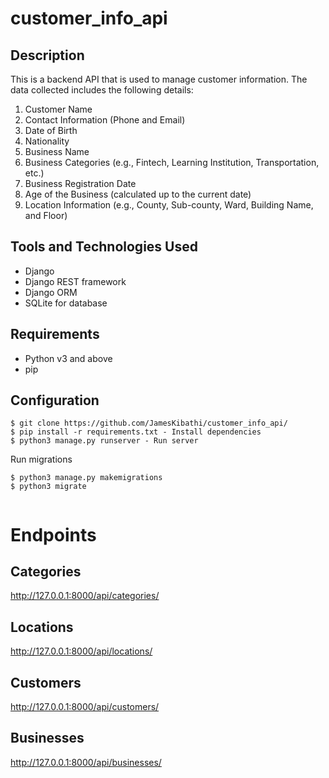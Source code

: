 # customer_info_api
## Description
This is a backend API that is used to manage customer information. The data collected includes the following details:
1. Customer Name
2. Contact Information (Phone and Email)
3. Date of Birth
4. Nationality
5. Business Name
6. Business Categories (e.g., Fintech, Learning Institution, Transportation, etc.)
7. Business Registration Date
8. Age of the Business (calculated up to the current date)
9. Location Information (e.g., County, Sub-county, Ward, Building Name, and Floor)

## Tools and Technologies Used
- Django
- Django REST framework
- Django ORM
- SQLite for database​
  
## Requirements
- Python v3 and above
- pip

## Configuration
```
$ git clone https://github.com/JamesKibathi/customer_info_api/
$ pip install -r requirements.txt - Install dependencies 
$ python3 manage.py runserver - Run server

```  
Run migrations

```
$ python3 manage.py makemigrations
$ python3 migrate
  
```
# Endpoints

  ## Categories
  http://127.0.0.1:8000/api/categories/
  
  ## Locations
  http://127.0.0.1:8000/api/locations/

  ## Customers
  http://127.0.0.1:8000/api/customers/

  ## Businesses
  http://127.0.0.1:8000/api/businesses/



```

